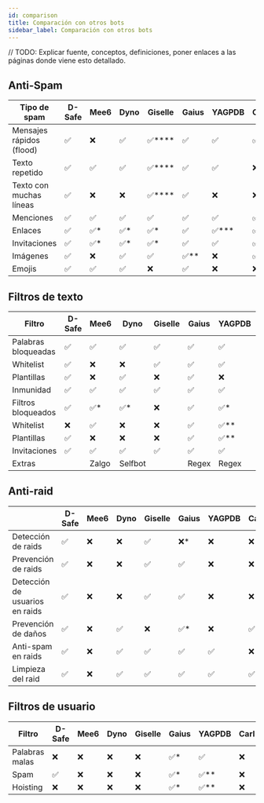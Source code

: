 ```yaml
---
id: comparison
title: Comparación con otros bots
sidebar_label: Comparación con otros bots
---
```


// TODO:
Explicar fuente, conceptos, definiciones, poner enlaces a las páginas donde viene esto detallado.

## Anti-Spam

| Tipo de spam             | D-Safe | Mee6 | Dyno | Giselle | Gaius | YAGPDB | Carl | Gearbot |
|--------------------------|--------|------|------|---------|-------|--------|------|---------|
| Mensajes rápidos (flood) | ✅      | ❌    | ✅    | ✅****   | ✅     | ✅      | ✅    | ❌       |
| Texto repetido           | ✅      | ✅    | ✅    | ✅****   | ✅     | ✅      | ❌    | ❌       |
| Texto con muchas líneas  | ✅      | ❌    | ❌    | ✅****   | ✅     | ❌      | ❌    | ❌       |
| Menciones                | ✅      | ✅    | ✅    | ✅       | ✅     | ✅      | ✅    | ✅*      |
| Enlaces                  | ✅      | ✅*   | ✅*   | ✅*      | ✅     | ✅***   | ✅    | ✅       |
| Invitaciones             | ✅      | ✅*   | ✅*   | ✅*      | ✅     | ✅      | ✅    | ✅       |
| Imágenes                 | ✅      | ❌    | ✅    | ✅       | ✅**   | ❌      | ✅    | ❌       |
| Emojis                   | ✅      | ✅    | ✅    | ❌       | ✅     | ❌      | ❌    | ❌       |

## Filtros de texto
| Filtro              | D-Safe | Mee6  | Dyno    | Giselle | Gaius | YAGPDB | Carl  | Gearbot |
|---------------------|--------|-------|---------|---------|-------|--------|-------|---------|
| Palabras bloqueadas | ✅      | ✅     | ✅       | ✅       | ✅     | ✅      | ✅     | ✅       |
| Whitelist           | ✅      | ❌     | ❌       | ✅       | ✅     | ✅      | ❌     | ✅       |
| Plantillas          | ✅      | ❌     | ✅       | ❌       | ✅     | ❌      | ❌     | ❌       |
| Inmunidad           | ✅      | ✅     | ✅       | ✅       | ✅     | ✅      | ✅     | ✅       |
| Filtros bloqueados  | ✅      | ✅*    | ✅*      | ❌       | ✅     | ✅*     | ✅***  | ✅       |
| Whitelist           | ❌      | ✅     | ❌       | ❌       | ✅     | ✅**    | ✅***  | ✅       |
| Plantillas          | ✅      | ❌     | ❌       | ❌       | ✅     | ✅**    | ✅***  | ❌       |
| Invitaciones        | ✅      | ✅     | ✅       | ✅       | ✅     | ✅      | ✅     | ✅       |
| Extras              |        | Zalgo | Selfbot |         | Regex | Regex  | Files |         |

## Anti-raid

|                                | D-Safe | Mee6 | Dyno | Giselle | Gaius | YAGPDB | Carl | Gearbot |
|--------------------------------|--------|------|------|---------|-------|--------|------|---------|
| Detección de raids             | ✅      | ❌    | ❌    | ✅       | ❌*    | ❌      | ❌    | ❌       |
| Prevención de raids            | ✅      | ❌    | ❌    | ✅       | ✅     | ❌      | ❌    | ❌       |
| Detección de usuarios en raids | ✅      | ❌    | ❌    | ✅       | ✅     | ❌      | ❌    | ❌       |
| Prevención de daños            | ✅      | ❌    | ✅    | ❌       | ✅*    | ❌      | ✅    | ❌       |
| Anti-spam en raids             | ✅      | ❌    | ✅    | ✅       | ✅     | ✅      | ❌    | ❌       |
| Limpieza del raid              | ✅      | ❌    | ✅    | ✅       | ✅     | ✅      | ✅    | ✅       |

## Filtros de usuario

| Filtro         | D-Safe | Mee6 | Dyno | Giselle | Gaius | YAGPDB | Carl | Gearbot |
|----------------|--------|------|------|---------|-------|--------|------|---------|
| Palabras malas | ❌      | ❌    | ❌    | ❌       | ✅*    | ✅      | ❌    | ❌       |
| Spam           | ✅      | ❌    | ❌    | ❌       | ✅*    | ✅**    | ❌    | ❌       |
| Hoisting       | ❌      | ❌    | ❌    | ❌       | ✅*    | ✅**    | ❌    | ❌       |
